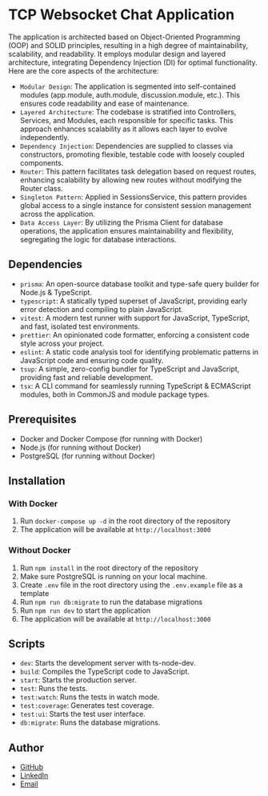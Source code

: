 # TCP Websocket Chat Application
The application is architected based on Object-Oriented Programming (OOP) and SOLID principles, resulting in a high degree of maintainability, scalability, and readability. It employs modular design and layered architecture, integrating Dependency Injection (DI) for optimal functionality. Here are the core aspects of the architecture:

- `Modular Design`: The application is segmented into self-contained modules (app.module, auth.module, discussion.module, etc.). This ensures code readability and ease of maintenance.
- `Layered Architecture`: The codebase is stratified into Controllers, Services, and Modules, each responsible for specific tasks. This approach enhances scalability as it allows each layer to evolve independently.
- `Dependency Injection`: Dependencies are supplied to classes via constructors, promoting flexible, testable code with loosely coupled components.
- `Router`: This pattern facilitates task delegation based on request routes, enhancing scalability by allowing new routes without modifying the Router class.
- `Singleton Pattern`: Applied in SessionsService, this pattern provides global access to a single instance for consistent session management across the application.
- `Data Access Layer`: By utilizing the Prisma Client for database operations, the application ensures maintainability and flexibility, segregating the logic for database interactions.


## Dependencies
- `prisma`: An open-source database toolkit and type-safe query builder for Node.js & TypeScript.
- `typescript`: A statically typed superset of JavaScript, providing early error detection and compiling to plain JavaScript.
- `vitest`: A modern test runner with support for JavaScript, TypeScript, and fast, isolated test environments.
- `prettier`: An opinionated code formatter, enforcing a consistent code style across your project.
- `eslint`: A static code analysis tool for identifying problematic patterns in JavaScript code and ensuring code quality.
- `tsup`: A simple, zero-config bundler for TypeScript and JavaScript, providing fast and reliable development.
- `tsx`: A CLI command for seamlessly running TypeScript & ECMAScript modules, both in CommonJS and module package types.


## Prerequisites
- Docker and Docker Compose (for running with Docker)
- Node.js (for running without Docker)
- PostgreSQL (for running without Docker)

## Installation
### With Docker
1. Run `docker-compose up -d` in the root directory of the repository
2. The application will be available at `http://localhost:3000`

### Without Docker
1. Run `npm install` in the root directory of the repository
2. Make sure PostgreSQL is running on your local machine.
3. Create `.env` file in the root directory using the `.env.example` file as a template
2. Run `npm run db:migrate` to run the database migrations
3. Run `npm run dev` to start the application
4. The application will be available at `http://localhost:3000`

## Scripts
- `dev`: Starts the development server with ts-node-dev.
- `build`: Compiles the TypeScript code to JavaScript.
- `start`: Starts the production server.
- `test`: Runs the tests.
- `test:watch`: Runs the tests in watch mode.
- `test:coverage`: Generates test coverage.
- `test:ui`: Starts the test user interface.
- `db:migrate`: Runs the database migrations.



## Author
- [GitHub](https://www.github.com/henriquealbert)
- [LinkedIn](https://www.linkedin.com/in/henrique-albert-schmaiske/)
- [Email](mailto:ishenriquealbert@gmail.com)